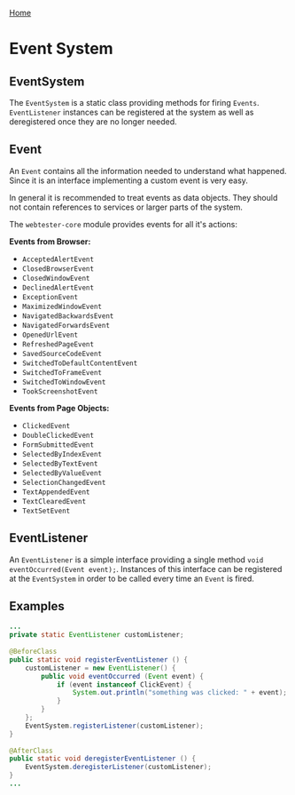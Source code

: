 [Home](../README.md)

# Event System

## EventSystem
The `EventSystem` is a static class providing methods for firing `Events`.
`EventListener` instances can be registered at the system as well as deregistered once they are no longer needed.

## Event
An `Event` contains all the information needed to understand what happened.
Since it is an interface implementing a custom event is very easy.

In general it is recommended to treat events as data objects.
They should not contain references to services or larger parts of the system.

The `webtester-core` module provides events for all it's actions:

**Events from Browser:**

- `AcceptedAlertEvent`
- `ClosedBrowserEvent`
- `ClosedWindowEvent`
- `DeclinedAlertEvent`
- `ExceptionEvent`
- `MaximizedWindowEvent`
- `NavigatedBackwardsEvent`
- `NavigatedForwardsEvent`
- `OpenedUrlEvent`
- `RefreshedPageEvent`
- `SavedSourceCodeEvent`
- `SwitchedToDefaultContentEvent`
- `SwitchedToFrameEvent`
- `SwitchedToWindowEvent`
- `TookScreenshotEvent`

**Events from Page Objects:**

- `ClickedEvent`
- `DoubleClickedEvent`
- `FormSubmittedEvent`
- `SelectedByIndexEvent`
- `SelectedByTextEvent`
- `SelectedByValueEvent`
- `SelectionChangedEvent`
- `TextAppendedEvent`
- `TextClearedEvent`
- `TextSetEvent`

## EventListener
An `EventListener` is a simple interface providing a single method `void eventOccurred(Event event);`.
Instances of this interface can be registered at the `EventSystem` in order to be called every time an `Event` is fired.

## Examples
```java
...
private static EventListener customListener;
 
@BeforeClass
public static void registerEventListener () {
    customListener = new EventListener() {
        public void eventOccurred (Event event) {
            if (event instanceof ClickEvent) {
                System.out.println("something was clicked: " + event);
            }
        }
    };
    EventSystem.registerListener(customListener);
}
 
@AfterClass
public static void deregisterEventListener () {
    EventSystem.deregisterListener(customListener);
}
...
```
